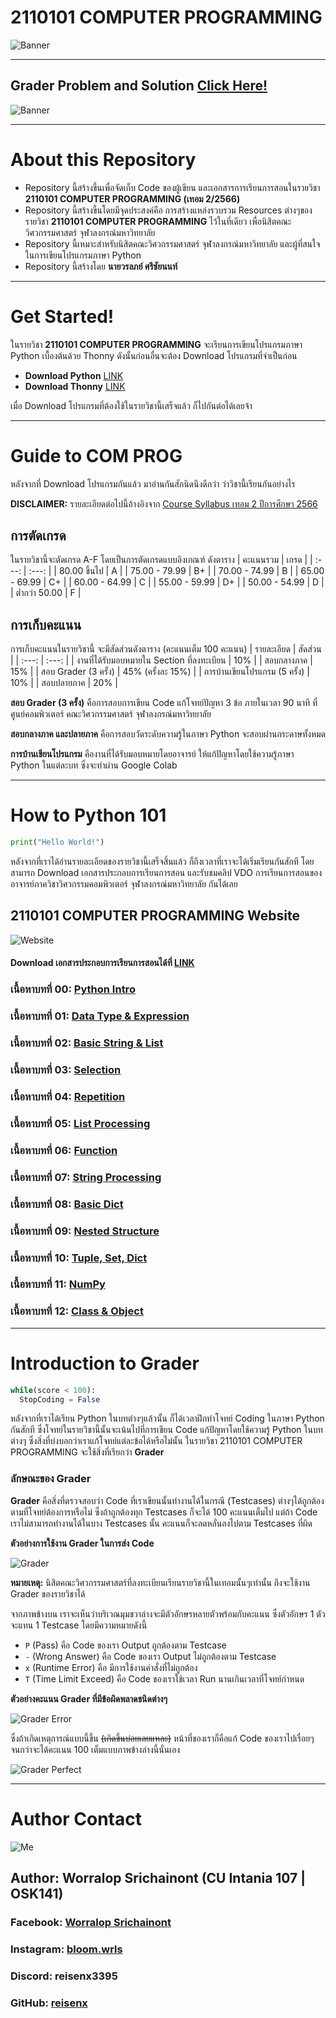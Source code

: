 # 2110101 COMPUTER PROGRAMMING
![Banner](https://raw.githubusercontent.com/reisenx/COM-PROG/main/SM%20Study%20Materials/99%20OTHERS/COM%20PROG%20Banner.png)

---
## Grader Problem and Solution [Click Here!](https://github.com/reisenx/2110101-COM-PROG/blob/f213fb8ce6e77164a3f9da06da52984481d87715/PL%20Problems%20List.md)

![Banner]()

---
# About this Repository
- Repository นี้สร้างขึ้นเพื่อจัดเก็บ Code ของผู้เขียน และเอกสารการเรียนการสอนในรายวิชา **2110101 COMPUTER PROGRAMMING (เทอม 2/2566)**
- Repository นี้สร้างขึ้นโดยมีจุดประสงค์คือ การสร้างแหล่งรวบรวม Resources ต่างๆของรายวิชา **2110101 COMPUTER PROGRAMMING** ไว้ในที่เดียว เพื่อนิสิตคณะวิศวกรรมศาสตร์ จุฬาลงกรณ์มหาวิทยาลัย
- Repository นี้เหมาะสำหรับนิสิตคณะวิศวกรรมศาสตร์ จุฬาลงกรณ์มหาวิทยาลัย และผู้ที่สนใจในการเขียนโปรแกรมภาษา Python
- Repository นี้สร้างโดย **นายวรลภย์ ศรีชัยนนท์**

---
# Get Started!
ในรายวิชา **2110101 COMPUTER PROGRAMMING** จะเรียนการเขียนโปรแกรมภาษา Python เบื้องต้นด้วย Thonny ดังนั้นก่อนอื่นจะต้อง Download โปรแกรมที่จำเป็นก่อน
- **Download Python** [LINK](https://www.python.org/downloads/)
- **Download Thonny** [LINK](https://thonny.org/)

เมื่อ Download โปรแกรมที่ต้องใช้ในรายวิชานี้เสร็จแล้ว ก็ไปกันต่อได้เลยจ้า

---
# Guide to COM PROG
หลังจากที่ Download โปรแกรมกันแล้ว มาอ่านกันสักนิดนึงดีกว่า ว่าวิชานี้เรียนกันอย่างไร

**DISCLAIMER:** รายละเอียดต่อไปนี้อ้างอิงจาก [Course Syllabus เทอม 2 ปีการศึกษา 2566](https://github.com/reisenx/COM-PROG/blob/main/SM%20Study%20Materials/00%20Python%20Study%20Materials/Course%20Syllabus%20(2-66).pdf)
## **การตัดเกรด**
ในรายวิชานี้จะตัดเกรด A-F โดยเป็นการตัดเกรดแบบอิงเกณฑ์ ดังตาราง
| คะแนนรวม | เกรด |
| :---: | :---: |
| 80.00 ขึ้นไป | A |
| 75.00 - 79.99 | B+ |
| 70.00 - 74.99 | B |
| 65.00 - 69.99 | C+ |
| 60.00 - 64.99 | C |
| 55.00 - 59.99 | D+ |
| 50.00 - 54.99 | D |
| ต่ำกว่า 50.00 | F |

## **การเก็บคะแนน** 
การเก็บคะแนนในรายวิชานี้ จะมีสัดส่วนดังตาราง (คะแนนเต็ม 100 คะแนน)
| รายละเอียด | สัดส่วน |
| :---: | :---: |
| งานที่ได้รับมอบหมายใน Section ที่ลงทะเบียน | 10% |
| สอบกลางภาค | 15% |
| สอบ Grader (3 ครั้ง) | 45% (ครั้งละ 15%) |
| การบ้านเขียนโปรแกรม (5 ครั้ง) | 10% |
| สอบปลายภาค | 20% |

**สอบ Grader (3 ครั้ง)** คือการสอบการเขียน Code แก้โจทย์ปัญหา 3 ข้อ ภายในเวลา 90 นาที ที่ศูนย์คอมพิวเตอร์ คณะวิศวกรรมศาสตร์ จุฬาลงกรณ์มหาวิทยาลัย

**สอบกลางภาค และปลายภาค** คือการสอบวัดระดับความรู้ในภาษา Python จะสอบผ่านกระดาษทั้งหมด

**การบ้านเขียนโปรแกรม** คืองานที่ได้รับมอบหมายโดยอาจารย์ ให้แก้ปัญหาโดยใช้ความรู้ภาษา Python ในแต่ละบท ซึ่งจะทำผ่าน Google Colab

---
# How to Python 101
```python
print("Hello World!")
```
หลังจากที่เราได้อ่านรายละเอียดของรายวิชานี้เสร็จสิ้นแล้ว ก็ถึงเวลาที่เราจะได้เริ่มเรียนกันสักที โดยสามารถ Download เอกสารประกอบการเรียนการสอน และรับชมคลิป VDO การเรียนการสอนของอาจารย์ภาควิชาวิศวกรรมคอมพิวเตอร์ จุฬาลงกรณ์มหาวิทยาลัย กันได้เลย
## 2110101 COMPUTER PROGRAMMING Website
![Website](https://raw.githubusercontent.com/reisenx/COM-PROG/main/SM%20Study%20Materials/99%20OTHERS/Website.png)
#### Download เอกสารประกอบการเรียนการสอนได้ที่ [LINK](https://github.com/reisenx/COM-PROG/tree/main/SM%20Study%20Materials/00%20Python%20Study%20Materials)
### เนื้อหาบทที่ 00: [Python Intro](https://www.cp.eng.chula.ac.th/~somchai/python101/00-01.html)
### เนื้อหาบทที่ 01: [Data Type & Expression](https://www.cp.eng.chula.ac.th/~somchai/python101/01-01.html)
### เนื้อหาบทที่ 02: [Basic String & List](https://www.cp.eng.chula.ac.th/~somchai/python101/02-01.html)
### เนื้อหาบทที่ 03: [Selection](https://www.cp.eng.chula.ac.th/~somchai/python101/03-01.html)
### เนื้อหาบทที่ 04: [Repetition](https://www.cp.eng.chula.ac.th/~somchai/python101/04-01.html)
### เนื้อหาบทที่ 05: [List Processing](https://www.cp.eng.chula.ac.th/~somchai/python101/05-01.html)
### เนื้อหาบทที่ 06: [Function](https://www.cp.eng.chula.ac.th/~somchai/python101/06-01.html)
### เนื้อหาบทที่ 07: [String Processing](https://www.cp.eng.chula.ac.th/~somchai/python101/07-01.html)
### เนื้อหาบทที่ 08: [Basic Dict](https://www.cp.eng.chula.ac.th/~somchai/python101/08-01.html)
### เนื้อหาบทที่ 09: [Nested Structure](https://www.cp.eng.chula.ac.th/~somchai/python101/09-01.html)
### เนื้อหาบทที่ 10: [Tuple, Set, Dict](https://www.cp.eng.chula.ac.th/~somchai/python101/10-01.html)
### เนื้อหาบทที่ 11: [NumPy](https://www.cp.eng.chula.ac.th/~somchai/python101/11-01.html)
### เนื้อหาบทที่ 12: [Class & Object](https://www.cp.eng.chula.ac.th/~somchai/python101/12-01.html)

---
# Introduction to Grader
```python
while(score < 100):
  StopCoding = False
```
หลังจากที่เราได้เรียน Python ในบทต่างๆแล้วนั้น ก็ได้เวลาฝึกทำโจทย์ Coding ในภาษา Python กันสักที ซึ่งโจทย์ในรายวิชานี้นั้นจะเน้นไปที่การเขียน Code แก้ปัญหาโดยใช้ความรู้ Python ในบทต่างๆ ซึ่งสิ่งที่บ่งบอกว่าเราแก้โจทย์แต่ละข้อได้หรือไม่นั้น ในรายวิชา 2110101 COMPUTER PROGRAMMING จะใช้สิ่งที่เรียกว่า **Grader**
### ลักษณะของ Grader
**Grader** คือสิ่งที่ตรวจสอบว่า Code ที่เราเขียนนั้นทำงานได้ในกรณี (Testcases) ต่างๆได้ถูกต้องตามที่โจทย์ต้องการหรือไม่ ซึ่งถ้าถูกต้องทุก Testcases ก็จะได้ 100 คะแนนเต็มไป แต่ถ้า Code เราไม่สามารถทำงานได้ในบาง Testcases นั้น คะแนนก็จะลดหลั่นลงไปตาม Testcases ที่ผิด

**ตัวอย่างการใช้งาน Grader ในการส่ง Code**

![Grader](https://raw.githubusercontent.com/reisenx/COM-PROG/main/SM%20Study%20Materials/99%20OTHERS/How%20to%20Grader%20GIF.gif)

**หมายเหตุ:** นิสิตคณะวิศวกรรมศาสตร์ที่ลงทะเบียนเรียนรายวิชานี้ในเทอมนั้นๆเท่านั้น ถึงจะใช้งาน Grader ของรายวิชาได้

จากภาพข้างบน เราจะเห็นว่าบริเวณมุมขวาล่างจะมีตัวอักษรหลายตัวพร้อมกับคะแนน ซึ่งตัวอักษร 1 ตัวจะแทน 1 Testcase โดยมีความหมายดังนี้
- `P` (Pass) คือ Code ของเรา Output ถูกต้องตาม Testcase
- `-` (Wrong Answer) คือ Code ของเรา Output ไม่ถูกต้องตาม Testcase
- `x` (Runtime Error) คือ มีการใช้งานคำสั่งที่ไม่ถูกต้อง
- `T` (Time Limit Exceed) คือ Code ของเราใช้เวลา Run นานเกินเวลาที่โจทย์กำหนด

**ตัวอย่างคะแนน Grader ที่มีข้อผิดพลาดชนิดต่างๆ**

![Grader Error](https://raw.githubusercontent.com/reisenx/COM-PROG/main/SM%20Study%20Materials/99%20OTHERS/Grader%20Error.png)

ซึ่งถ้าเกิดเหตุการณ์แบบนี้ขึ้น ~~(เกิดขึ้นบ่อยเลยแหละ)~~ หน้าที่ของเราก็คือแก้ Code ของเราไปเรื่อยๆจนกว่าจะได้คะแนน 100 เต็มแบบภาพข้างล่างนี้นั่นเอง

![Grader Perfect](https://raw.githubusercontent.com/reisenx/COM-PROG/main/SM%20Study%20Materials/99%20OTHERS/Grader%20Perfect.png)

---
# Author Contact
![Me](https://github.com/reisenx/COM-PROG/blob/main/SM%20Study%20Materials/99%20OTHERS/IMG_7607.jpg?raw=true)
## Author: Worralop Srichainont (CU Intania 107 | OSK141)
### Facebook: [Worralop Srichainont](https://www.facebook.com/bloom.nakrub/)
### Instagram: [bloom.wrls](https://www.instagram.com/bloom.wrls/)
### Discord: reisenx3395
### GitHub: [reisenx](https://github.com/reisenx)
